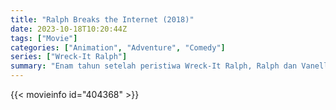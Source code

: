 ```yaml
---
title: "Ralph Breaks the Internet (2018)"
date: 2023-10-18T10:20:44Z
tags: ["Movie"]
categories: ["Animation", "Adventure", "Comedy"]
series: ["Wreck-It Ralph"]
summary: "Enam tahun setelah peristiwa Wreck-It Ralph, Ralph dan Vanellope, yang sekarang berteman, menemukan router wi-fi di arcade mereka, membawa mereka ke petualangan baru."
---
```


  <mux-player stream-type="on-demand"
  src="https://kp3d-my.sharepoint.com/personal/ryoo_kp3d_onmicrosoft_com/_layouts/15/download.aspx?share=EcMHzqNHQohInTxH-fo9fFwBp0o55H2kqWz-yFMpCDADyg" metadata-video-title="Wreck-It Ralph (2012)" prefer-playback="mse" controls>
 
  </mux-player>
  

{{< movieinfo id="404368" >}}

  <script src="https://cdn.jsdelivr.net/npm/@mux/mux-player"></script>
  
   <script type="application/ld+json">
 {
  "@context": "https://schema.org/",
  "@type": "VideoObject",
  "name": "Ralph Breaks the Internet",
  "contentUrl": "https://stream.mux.com/krTkoxZR7erRAxzF3km9UgY3R3Xu2Ely9oqQptA01pEg.m3u8",
  "thumbnailUrl": "https://www.themoviedb.org/t/p/original/esyzJX7bIwfeqgzXvf3bkDYwTWS.jpg?width=314&fit_mode=preserve&time=25",
  "uploadDate": "2023-10-18T10:20:44Z",
}

</script>